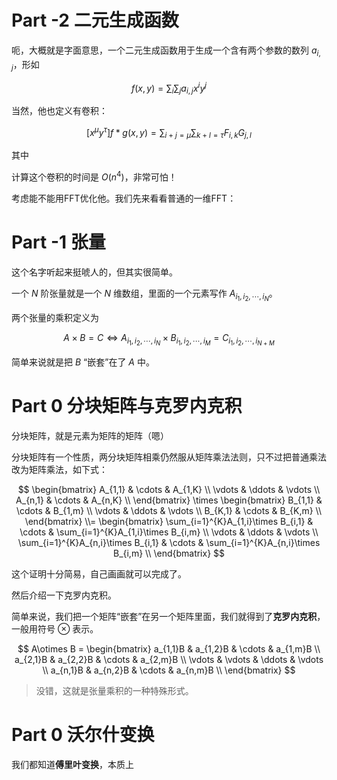 # Part -2 二元生成函数

呃，大概就是字面意思，一个二元生成函数用于生成一个含有两个参数的数列 $a_{i,j}$，形如

$$
f(x,y) = \sum_i\sum_j a_{i,j}x^iy^j
$$

当然，他也定义有卷积：

$$
[x^\mu y^\tau]f*g(x,y) = \sum_{i+j = \mu}\sum_{k+l = \tau} F_{i,k}G_{j,l}
$$

其中 

计算这个卷积的时间是 $O(n^4)$，非常可怕！

考虑能不能用FFT优化他。我们先来看看普通的一维FFT：

# Part -1 张量

这个名字听起来挺唬人的，但其实很简单。

一个 $N$ 阶张量就是一个 $N$ 维数组，里面的一个元素写作 $A_{i_1,i_2,\cdots,i_N}$。

两个张量的乘积定义为

$$
A\times B = C\Leftrightarrow A_{i_1,i_2,\cdots,i_N}\times B_{i_1,i_2,\cdots,i_M} = C_{i_1,i_2,\cdots,i_{N+M}}
$$

简单来说就是把 $B$ “嵌套”在了 $A$ 中。

# Part 0 分块矩阵与克罗内克积

分块矩阵，就是元素为矩阵的矩阵（嗯）

分块矩阵有一个性质，两分块矩阵相乘仍然服从矩阵乘法法则，只不过把普通乘法改为矩阵乘法，如下式：

$$
\begin{bmatrix}
A_{1,1} & \cdots & A_{1,K} \\
\vdots & \ddots & \vdots \\
A_{n,1} & \cdots & A_{n,K} \\
\end{bmatrix} \times
\begin{bmatrix}
B_{1,1} & \cdots & B_{1,m} \\
\vdots & \ddots & \vdots \\
B_{K,1} & \cdots & B_{K,m} \\
\end{bmatrix} \\=
\begin{bmatrix}
\sum_{i=1}^{K}A_{1,i}\times B_{i,1} & \cdots & \sum_{i=1}^{K}A_{1,i}\times B_{i,m} \\
\vdots & \ddots & \vdots \\
\sum_{i=1}^{K}A_{n,i}\times B_{i,1} & \cdots & \sum_{i=1}^{K}A_{n,i}\times B_{i,m} \\
\end{bmatrix}
$$

这个证明十分简易，自己画画就可以完成了。

然后介绍一下克罗内克积。

简单来说，我们把一个矩阵“嵌套”在另一个矩阵里面，我们就得到了**克罗内克积**，一般用符号 $\otimes$ 表示。

$$
A\otimes B = \begin{bmatrix}
a_{1,1}B & a_{1,2}B & \cdots & a_{1,m}B \\
a_{2,1}B & a_{2,2}B & \cdots & a_{2,m}B \\
\vdots & \vdots & \ddots & \vdots \\
a_{n,1}B & a_{n,2}B & \cdots & a_{n,m}B \\
\end{bmatrix}
$$

> 没错，这就是张量乘积的一种特殊形式。



# Part 0 沃尔什变换

我们都知道**傅里叶变换**，本质上